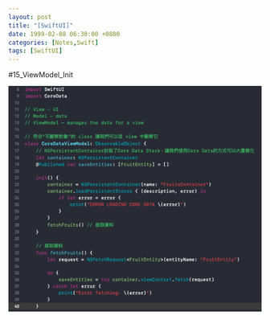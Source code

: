 ```yaml
---
layout: post
title: "[SwiftUI]"
date: 1999-02-08 06:30:00 +0800
categories: [Notes,Swift]
tags: [SwiftUI]
---
```


#15_ViewModel_Init

![](/assets/img/post/swiftui-viewmodel-init.png)

